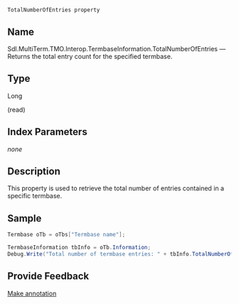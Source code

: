 

# 
    TotalNumberOfEntries property



## Name

Sdl.MultiTerm.TMO.Interop.TermbaseInformation.TotalNumberOfEntries —          Returns the total entry count for the specified termbase.



## Type

Long

(read)



## Index Parameters
*none*


## Description



This property is used to retrieve the total number of entries contained in a specific termbase.



## Sample


```cs
Termbase oTb = oTbs["Termbase name"];

TermbaseInformation tbInfo = oTb.Information;
Debug.Write("Total number of termbase entries: " + tbInfo.TotalNumberOfEntries.ToString());
```



## Provide Feedback

[Make annotation](mailto:sdk-feedback@sdl.com&amp;subject=Reference%20for%20Sdl.MultiTerm.TMO.Interop.TermbaseInformation.TotalNumberOfEntries)

